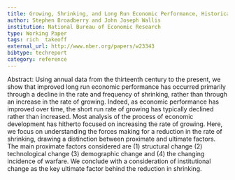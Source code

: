```yaml
---
title: Growing, Shrinking, and Long Run Economic Performance, Historical Perspectives on Economic Development
author: Stephen Broadberry and John Joseph Wallis
institution: National Bureau of Economic Research
type: Working Paper
tags: rich  takeoff
external_url: http://www.nber.org/papers/w23343
bibtype: techreport
category: reference
---
```

Abstract: Using annual data from the thirteenth century to the present, we show that improved long run economic performance has occurred primarily through a decline in the rate and frequency of shrinking, rather than through an increase in the rate of growing. Indeed, as economic performance has improved over time, the short run rate of growing has typically declined rather than increased. Most analysis of the process of economic development has hitherto focused on increasing the rate of growing. Here, we focus on understanding the forces making for a reduction in the rate of shrinking, drawing a distinction between proximate and ultimate factors. The main proximate factors considered are (1) structural change (2) technological change (3) demographic change and (4) the changing incidence of warfare. We conclude with a consideration of institutional change as the key ultimate factor behind the reduction in shrinking.
